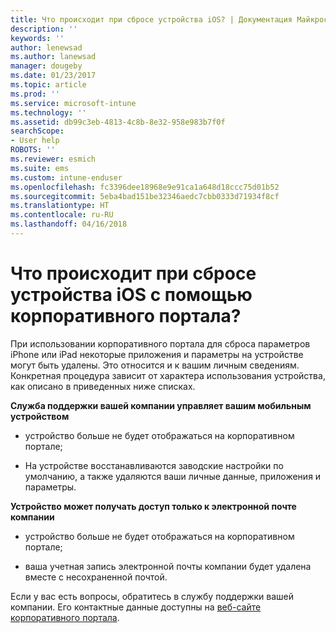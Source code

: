 ```yaml
---
title: Что происходит при сбросе устройства iOS? | Документация Майкрософт
description: ''
keywords: ''
author: lenewsad
ms.author: lanewsad
manager: dougeby
ms.date: 01/23/2017
ms.topic: article
ms.prod: ''
ms.service: microsoft-intune
ms.technology: ''
ms.assetid: db99c3eb-4813-4c8b-8e32-958e983b7f0f
searchScope:
- User help
ROBOTS: ''
ms.reviewer: esmich
ms.suite: ems
ms.custom: intune-enduser
ms.openlocfilehash: fc3396dee18968e9e91ca1a648d18ccc75d01b52
ms.sourcegitcommit: 5eba4bad151be32346aedc7cbb0333d71934f8cf
ms.translationtype: HT
ms.contentlocale: ru-RU
ms.lasthandoff: 04/16/2018
---
```

# <a name="what-happens-if-you-reset-your-ios-device-using-the-company-portal"></a>Что происходит при сбросе устройства iOS с помощью корпоративного портала?

При использовании корпоративного портала для сброса параметров iPhone или iPad некоторые приложения и параметры на устройстве могут быть удалены. Это относится и к вашим личным сведениям. Конкретная процедура зависит от характера использования устройства, как описано в приведенных ниже списках.

**Служба поддержки вашей компании управляет вашим мобильным устройством**

-   устройство больше не будет отображаться на корпоративном портале;

-   На устройстве восстанавливаются заводские настройки по умолчанию, а также удаляются ваши личные данные, приложения и параметры.

**Устройство может получать доступ только к электронной почте компании**

-   устройство больше не будет отображаться на корпоративном портале;

-   ваша учетная запись электронной почты компании будет удалена вместе с несохраненной почтой.

Если у вас есть вопросы, обратитесь в службу поддержки вашей компании. Его контактные данные доступны на [веб-сайте корпоративного портала](https://portal.manage.microsoft.com#HelpDeskDialog).
